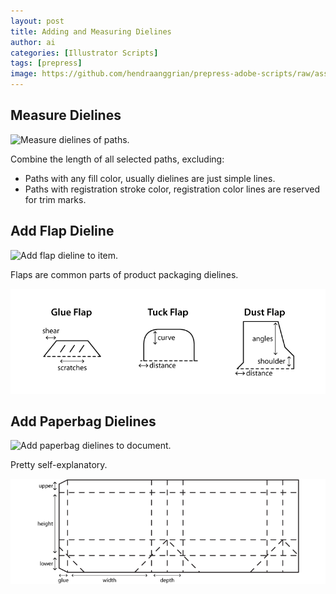 ```yaml
---
layout: post
title: Adding and Measuring Dielines
author: ai
categories: [Illustrator Scripts]
tags: [prepress]
image: https://github.com/hendraanggrian/prepress-adobe-scripts/raw/assets/screenshots/ai_dielines_addpaperbag.png
---
```


## Measure Dielines

![Measure dielines of paths.](https://github.com/hendraanggrian/prepress-adobe-scripts/raw/assets/screenshots/ai_dielines_measure.png)

Combine the length of all selected paths, excluding:
- Paths with any fill color, usually dielines are just simple lines.
- Paths with registration stroke color, registration color lines are reserved
  for trim marks.

## Add Flap Dieline

![Add flap dieline to item.](https://github.com/hendraanggrian/prepress-adobe-scripts/raw/assets/screenshots/ai_dielines_addflap.png)

Flaps are common parts of product packaging dielines.

![Types of flap dieline.](../images/samples/addingmeasuringdielines_flap.png)

## Add Paperbag Dielines

![Add paperbag dielines to document.](https://github.com/hendraanggrian/prepress-adobe-scripts/raw/assets/screenshots/ai_dielines_addpaperbag.png)

Pretty self-explanatory.

![Area of paperbag dielines.](../images/samples/addingmeasuringdielines_paperbag.png)
